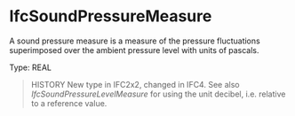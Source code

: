 # IfcSoundPressureMeasure

A sound pressure measure is a measure of the pressure fluctuations superimposed over the ambient pressure level with units of pascals.
<!-- end of short definition -->


Type: REAL

> HISTORY New type in IFC2x2, changed in IFC4. See also _IfcSoundPressureLevelMeasure_ for using the unit decibel, i.e. relative to a reference value.

